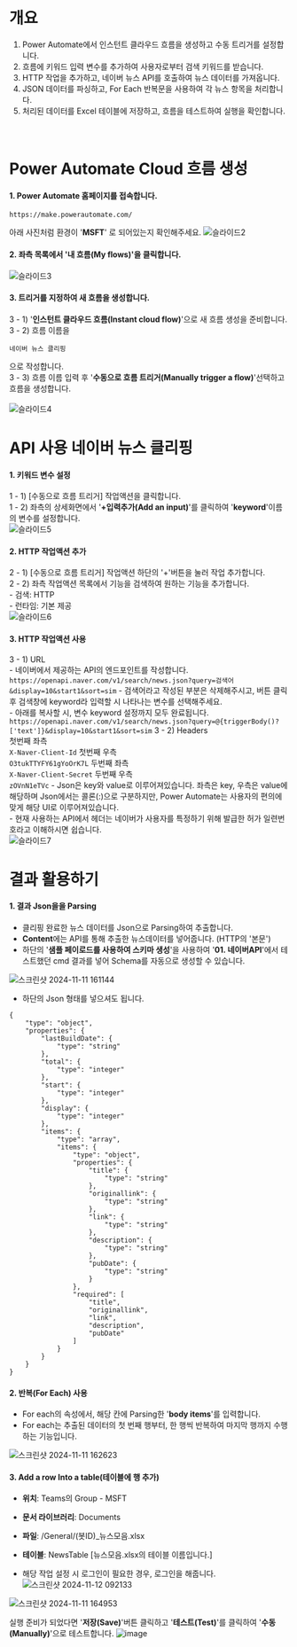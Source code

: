 # 개요
1. Power Automate에서 인스턴트 클라우드 흐름을 생성하고 수동 트리거를 설정합니다.<br/>
2. 흐름에 키워드 입력 변수를 추가하여 사용자로부터 검색 키워드를 받습니다.<br/>
3. HTTP 작업을 추가하고, 네이버 뉴스 API를 호출하여 뉴스 데이터를 가져옵니다.<br/>
4. JSON 데이터를 파싱하고, For Each 반복문을 사용하여 각 뉴스 항목을 처리합니다.<br/>
5. 처리된 데이터를 Excel 테이블에 저장하고, 흐름을 테스트하여 실행을 확인합니다.<br/>
<br/><br/>
# Power Automate Cloud 흐름 생성

#### 1. Power Automate 홈페이지를 접속합니다.
```
https://make.powerautomate.com/
```
아래 사진처럼 환경이 '**MSFT**' 로 되어있는지 확인해주세요.
![슬라이드2](https://github.com/user-attachments/assets/63d9f9f9-190e-4025-a9cf-2466eb5cc96e)

#### 2. 좌측 목록에서 '**내 흐름(My flows)**'을 클릭합니다.<br/>
![슬라이드3](https://github.com/user-attachments/assets/aeea09d6-3466-4f8f-a008-1d5b8c9be374)

#### 3. 트리거를 지정하여 새 흐름을 생성합니다.
3 - 1) '**인스턴트 클라우드 흐름(Instant cloud flow)**'으로 새 흐름 생성을 준비합니다.<br/>
3 - 2) 흐름 이름을 <br/>
```
네이버 뉴스 클리핑
```
으로 작성합니다.<br/>
3 - 3) 흐름 이름 입력 후 '**수동으로 흐름 트리거(Manually trigger a flow)**'선택하고 흐름을 생성합니다.<br/><br/>
![슬라이드4](https://github.com/user-attachments/assets/ea2d1135-4f67-4dd5-8b50-b92d0af523be)

# API 사용 네이버 뉴스 클리핑
#### 1. 키워드 변수 설정
1 - 1) [수동으로 흐름 트리거] 작업액션을 클릭합니다.<br/>
1 - 2) 좌측의 상세화면에서 '**+입력추가(Add an input)**'를 클릭하여 '**keyword**'이름의 변수를 설정합니다.<br/>
![슬라이드5](https://github.com/user-attachments/assets/7298b8de-b011-4239-826b-57f288637e44)

#### 2. HTTP 작업액션 추가
2 - 1) [수동으로 흐름 트리거] 작업액션 하단의 '+'버튼을 눌러 작업 추가합니다.<br/>
2 - 2) 좌측 작업액션 목록에서 기능을 검색하여 원하는 기능을 추가합니다.<br/>
       - 검색: HTTP<br/>
       - 런타임: 기본 제공<br/>
![슬라이드6](https://github.com/user-attachments/assets/0afe2913-ce6b-4af2-82ff-185efbac5224)


#### 3. HTTP 작업액션 사용
3 - 1) URL<br/>
       - 네이버에서 제공하는 API의 엔드포인트를 작성합니다.<br/>
       ```
       https://openapi.naver.com/v1/search/news.json?query=검색어&display=10&start1&sort=sim
       ```
       - 검색어라고 작성된 부분은 삭제해주시고, 버튼 클릭 후 검색창에 keyword라 입력할 시 나타나는 변수를 선택해주세요.<br/>
       - 아래를 복사할 시, 변수 keyword 설정까지 모두 완료됩니다.<br/>
       ```
       https://openapi.naver.com/v1/search/news.json?query=@{triggerBody()?['text']}&display=10&start1&sort=sim
       ```
3 - 2) Headers<br/>
       첫번째 좌측<br/>
       ```
       X-Naver-Client-Id
       ```
       첫번째 우측<br/>
       ```
       O3tukTTYFY61gYoOrK7L
       ```
       두번째 좌측<br/>
       ```
       X-Naver-Client-Secret
       ```
       두번째 우측<br/>
       ```
       zOVnN1eTVc
       ```
       - Json은 key와 value로 이루어져있습니다. 좌측은 key, 우측은 value에 해당하며 Json에서는 콜론(:)으로 구분하지만, Power Automate는 사용자의 편의에 맞게 해당 UI로 이루어져있습니다.<br/>
       - 현재 사용하는 API에서 헤더는 네이버가 사용자를 특정하기 위해 발급한 허가 일련번호라고 이해하시면 쉽습니다.<br/>
![슬라이드7](https://github.com/user-attachments/assets/1ef2edc5-01cd-41da-ae2a-b871ada68d21)

# 결과 활용하기

#### 1. 결과 Json을을 Parsing<br/>
- 클리핑 완료한 뉴스 데이터를 Json으로 Parsing하여 추출합니다.<br/>
- **Content**에는 API를 통해 추출한 뉴스데이터를 넣어줍니다. (HTTP의 '본문')<br/>
- 하단의 '**샘플 페이로드를 사용하여 스키마 생성**'을 사용하여 '**01. 네이버API**'에서 테스트했던 cmd 결과를 넣어 Schema를 자동으로 생성할 수 있습니다.<br/>

  
![스크린샷 2024-11-11 161144](https://github.com/user-attachments/assets/283fc077-9244-48f0-9397-c98117ebe571)

- 하단의 Json 형태를 넣으셔도 됩니다.

```
{
    "type": "object",
    "properties": {
        "lastBuildDate": {
            "type": "string"
        },
        "total": {
            "type": "integer"
        },
        "start": {
            "type": "integer"
        },
        "display": {
            "type": "integer"
        },
        "items": {
            "type": "array",
            "items": {
                "type": "object",
                "properties": {
                    "title": {
                        "type": "string"
                    },
                    "originallink": {
                        "type": "string"
                    },
                    "link": {
                        "type": "string"
                    },
                    "description": {
                        "type": "string"
                    },
                    "pubDate": {
                        "type": "string"
                    }
                },
                "required": [
                    "title",
                    "originallink",
                    "link",
                    "description",
                    "pubDate"
                ]
            }
        }
    }
}
```

#### 2. 반복(For Each) 사용
- For each의 속성에서, 해당 칸에 Parsing한 '**body items**'를 입력합니다.
- For each는 추출된 데이터의 첫 번째 행부터, 한 행씩 반복하여 마지막 행까지 수행하는 기능입니다.

![스크린샷 2024-11-11 162623](https://github.com/user-attachments/assets/7290533e-85a8-4ae4-bbbf-28cf22f2aaf9)

#### 3. Add a row Into a table(테이블에 행 추가)
- **위치**: Teams의 Group - MSFT
- **문서 라이브러리**: Documents
- **파일**: /General/(봇ID)_뉴스모음.xlsx
- **테이블**: NewsTable [뉴스모음.xlsx의 테이블 이름입니다.]

- 해당 작업 설정 시 로그인이 필요한 경우, 로그인을 해줍니다.
![스크린샷 2024-11-12 092133](https://github.com/user-attachments/assets/b0b7c219-f4bc-4f10-bad7-788dc1e5b87d)


![스크린샷 2024-11-11 164953](https://github.com/user-attachments/assets/b216df8e-e116-428f-975d-a45f91c4a38a)

실행 준비가 되었다면 '**저장(Save)**'버튼 클릭하고 '**테스트(Test)**'를 클릭하여 '**수동(Manually)**'으로 테스트합니다.
![image](https://github.com/user-attachments/assets/9451c636-ff11-4482-aa4c-0b35897b53c2)
